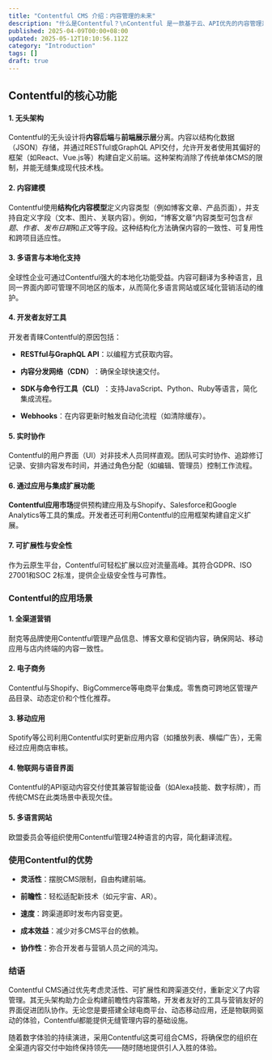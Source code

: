 ```yaml
---
title: "Contentful CMS 介绍：内容管理的未来"
description: "什么是Contentful？\nContentful 是一款基于云、API优先的内容管理系统，它将内容创作与前端展示分离。与WordPress或Drupal等传统CMS不同（这些系统将内容与前端代码紧密耦合），Contentful采用“无头”架构。这意味着内容存储在集中式仓库中，并通过API交付到任何设备或渠道——网站、移动应用、智能设备、AR/VR界面等。\nContentful成立于2013年，总部位于柏林，已迅速成长为可组合内容管理领域的领导者，服务于Spotify、红牛和耐克等品牌。其开发者友好的设计理念和对“内容即服务”的专注，使其成为注重灵活性、可扩展性和前瞻性企业的理想选择。\n"
published: 2025-04-09T00:00+08:00
updated: 2025-05-12T10:10:56.112Z
category: "Introduction"
tags: []
draft: true
---
```




## **Contentful的核心功能**

#### ​**1. 无头架构**

Contentful的无头设计将**内容后端**与**前端展示层**分离。内容以结构化数据（JSON）存储，并通过RESTful或GraphQL API交付，允许开发者使用其偏好的框架（如React、Vue.js等）构建自定义前端。这种架构消除了传统单体CMS的限制，并能无缝集成现代技术栈。

#### ​**2. 内容建模**

Contentful使用**结构化内容模型**定义内容类型（例如博客文章、产品页面），并支持自定义字段（文本、图片、关联内容）。例如，“博客文章”内容类型可包含*标题*、*作者*、*发布日期*和*正文*等字段。这种结构化方法确保内容的一致性、可复用性和跨项目适应性。

#### ​**3. 多语言与本地化支持**

全球性企业可通过Contentful强大的本地化功能受益。内容可翻译为多种语言，且同一界面内即可管理不同地区的版本，从而简化多语言网站或区域化营销活动的维护。

#### ​**4. 开发者友好工具**

开发者青睐Contentful的原因包括：

- ​**RESTful与GraphQL API**：以编程方式获取内容。


- ​**内容分发网络（CDN）​**：确保全球快速交付。


- ​**SDK与命令行工具（CLI）​**：支持JavaScript、Python、Ruby等语言，简化集成流程。


- ​**Webhooks**：在内容更新时触发自动化流程（如清除缓存）。



#### ​**5. 实时协作**

Contentful的用户界面（UI）对非技术人员同样直观。团队可实时协作、追踪修订记录、安排内容发布时间，并通过角色分配（如编辑、管理员）控制工作流程。

#### ​**6. 通过应用与集成扩展功能**

**Contentful应用市场**提供预构建应用及与Shopify、Salesforce和Google Analytics等工具的集成。开发者还可利用Contentful的应用框架构建自定义扩展。

#### ​**7. 可扩展性与安全性**

作为云原生平台，Contentful可轻松扩展以应对流量高峰。其符合GDPR、ISO 27001和SOC 2标准，提供企业级安全性与可靠性。

### ​**Contentful的应用场景**

#### ​**1. 全渠道营销**

耐克等品牌使用Contentful管理产品信息、博客文章和促销内容，确保网站、移动应用与店内终端的内容一致性。

#### ​**2. 电子商务**

Contentful与Shopify、BigCommerce等电商平台集成。零售商可跨地区管理产品目录、动态定价和个性化推荐。

#### ​**3. 移动应用**

Spotify等公司利用Contentful实时更新应用内容（如播放列表、横幅广告），无需经过应用商店审核。

#### ​**4. 物联网与语音界面**

Contentful的API驱动内容交付使其兼容智能设备（如Alexa技能、数字标牌），而传统CMS在此类场景中表现欠佳。

#### ​**5. 多语言网站**

欧盟委员会等组织使用Contentful管理24种语言的内容，简化翻译流程。

### ​**使用Contentful的优势**

- ​**灵活性**：摆脱CMS限制，自由构建前端。


- ​**前瞻性**：轻松适配新技术（如元宇宙、AR）。


- ​**速度**：跨渠道即时发布内容变更。


- ​**成本效益**：减少对多CMS平台的依赖。


- ​**协作性**：弥合开发者与营销人员之间的鸿沟。



### **结语**

Contentful CMS通过优先考虑灵活性、可扩展性和跨渠道交付，重新定义了内容管理。其无头架构助力企业构建前瞻性内容策略，开发者友好的工具与营销友好的界面促进团队协作。无论您是要搭建全球电商平台、动态移动应用，还是物联网驱动的体验，Contentful都能提供无缝管理内容的基础设施。

随着数字体验的持续演进，采用Contentful这类可组合CMS，将确保您的组织在全渠道内容交付中始终保持领先——随时随地提供引人入胜的体验。

